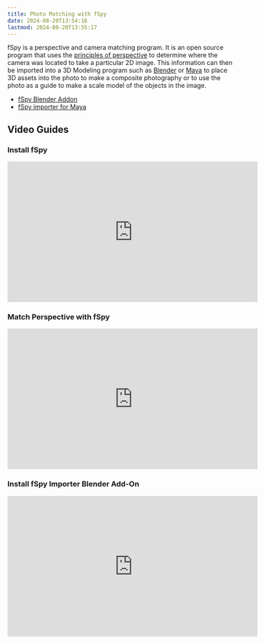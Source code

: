 ```yaml
---
title: Photo Matching with fSpy
date: 2024-08-20T13:54:16
lastmod: 2024-08-20T13:55:17
---
```


fSpy is a perspective and camera matching program. It is an open source program that uses the [principles of perspective](../art-faq/perspective.md) to determine where the camera was located to take a particular 2D image. This information can then be imported into a 3D Modeling program such as [Blender](./blender/blender.md) or [Maya](./maya/maya.md) to place 3D assets into the photo to make a composite photography or to use the photo as a guide to make a scale model of the objects in the image.

- [fSpy Blender Addon](https://github.com/stuffmatic/fSpy-Blender)
- [fSpy importer for Maya](https://github.com/Nathanieljla/fSpy-Maya)

## Video Guides

<div class="video-grid">

<div class="video-card">

### Install fSpy

<div class="iframe-16-9-container">
<iframe class="youTubeIframe" width="560" height="315" src="https://www.youtube.com/embed/0x2ZffQQNJY?rel=0" title="YouTube video player" frameborder="0" allow="accelerometer; autoplay; clipboard-write; encrypted-media; gyroscope; picture-in-picture; web-share" allowfullscreen></iframe>
</div>
</div>

<div class="video-card">

### Match Perspective with fSpy

<div class="iframe-16-9-container">
<iframe class="youTubeIframe" width="560" height="315" src="https://www.youtube.com/embed/7pgDrQzThH0?rel=0" title="YouTube video player" frameborder="0" allow="accelerometer; autoplay; clipboard-write; encrypted-media; gyroscope; picture-in-picture; web-share" allowfullscreen></iframe>
</div>
</div>

<div class="video-card">

### Install fSpy Importer Blender Add-On

<div class="iframe-16-9-container">
<iframe class="youTubeIframe" width="560" height="315" src="https://www.youtube.com/embed/1HOqnb1Uji4?rel=0" title="YouTube video player" frameborder="0" allow="accelerometer; autoplay; clipboard-write; encrypted-media; gyroscope; picture-in-picture; web-share" allowfullscreen></iframe>
</div>
</div>

</div>
